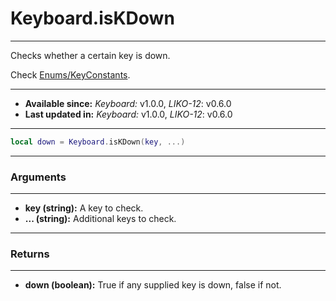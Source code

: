 # Keyboard.isKDown
---

Checks whether a certain key is down.

Check [Enums/KeyConstants](/Documentation/Enums/KeyConstants.md).

---

* **Available since:** _Keyboard:_ v1.0.0, _LIKO-12_: v0.6.0
* **Last updated in:** _Keyboard:_ v1.0.0, _LIKO-12_: v0.6.0

---

```lua
local down = Keyboard.isKDown(key, ...)
```

---
### Arguments
---

* **key (string):**  A key to check.
* **... (string):** Additional keys to check.


---
### Returns
---

* **down (boolean):** True if any supplied key is down, false if not.

